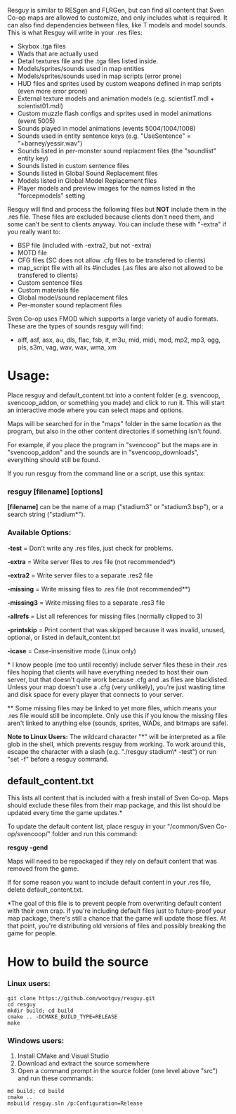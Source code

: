 Resguy is similar to RESgen and FLRGen, but can find all content that Sven Co-op maps are allowed to customize, and only includes what is required. It can also find dependencies between files, like T models and model sounds. This is what Resguy will write in your .res files:

- Skybox .tga files
- Wads that are actually used
- Detail textures file and the .tga files listed inside.
- Models/sprites/sounds used in map entities
- Models/sprites/sounds used in map scripts (error prone)
- HUD files and sprites used by custom weapons defined in map scripts (even more error prone)
- External texture models and animation models (e.g. scientistT.mdl + scientist01.mdl)
- Custom muzzle flash configs and sprites used in model animations (event 5005)
- Sounds played in model animations (events 5004/1004/1008)
- Sounds used in entity sentence keys (e.g. "UseSentence" = "+barney/yessir.wav")
- Sounds listed in per-monster sound replacment files (the "soundlist" entity key)
- Sounds listed in custom sentence files
- Sounds listed in Global Sound Replacement files
- Models listed in Global Model Replacement files
- Player models and preview images for the names listed in the "forcepmodels" setting

Resguy will find and process the following files but __NOT__ include them in the .res file. These files are excluded because clients don't need them, and some can't be sent to clients anyway. You can include these with "-extra" if you really want to:

- BSP file (included with -extra2, but not -extra)
- MOTD file
- CFG files (SC does not allow .cfg files to be transfered to clients)
- map_script file with all its #includes (.as files are also not allowed to be transfered to clients)
- Custom sentence files
- Custom materials file
- Global model/sound replacement files
- Per-monster sound replacment files

Sven Co-op uses FMOD which supports a large variety of audio formats. These are the types of sounds resguy will find:

- aiff, asf, asx, au, dls, flac, fsb, it, m3u, mid, midi, mod, mp2, mp3, ogg, pls, s3m, vag, wav, wax, wma, xm

# Usage:

Place resguy and default_content.txt into a content folder (e.g. svencoop, svencoop_addon, or something you made) and click to run it. This will start an interactive mode where you can select maps and options.

Maps will be searched for in the "maps" folder in the same location as the program, but also in the other content directories if something isn't found.

For example, if you place the program in "svencoop" but the maps are in "svencoop_addon" and the sounds are in "svencoop_downloads", everything should still be found.

If you run resguy from the command line or a script, use this syntax:

### resguy [filename] [options]

__[filename]__ can be the name of a map ("stadium3" or "stadium3.bsp"), or a search string ("stadium&ast;").

### Available Options:

**-test** = Don't write any .res files, just check for problems.

**-extra** = Write server files to .res file (not recommended&ast;)

**-extra2** = Write server files to a separate .res2 file

**-missing** = Write missing files to .res file (not recommended&ast;&ast;)

**-missing3** = Write missing files to a separate .res3 file

**-allrefs** = List all references for missing files (normally clipped to 3)

**-printskip** = Print content that was skipped because it was invalid, unused, optional, or listed in default_content.txt

**-icase** = Case-insensitive mode (Linux only)

&ast; I know people (me too until recently) include server files these in their .res files hoping that clients will have everything needed to host their own server, but that doesn't quite work because .cfg and .as files are blacklisted. Unless your map doesn't use a .cfg (very unlikely), you're just wasting time and disk space for every player that connects to your server.

&ast;&ast; Some missing files may be linked to yet more files, which means your .res file would still be incomplete. Only use this if you know the missing files aren't linked to anything else (sounds, sprites, WADs, and bitmaps are safe).

**Note to Linux Users:**
The wildcard character "&ast;" will be interpreted as a file glob in the shell, which prevents resguy from working. To work around this, escape the character with a slash (e.g. "./resguy stadium\\&ast; -test") or run "set -f" before a resguy command.

## default_content.txt

This lists all content that is included with a fresh install of Sven Co-op. Maps should exclude these files from their map package, and this list should be updated every time the game updates.*

To update the default content list, place resguy in your "/common/Sven Co-op/svencoop/" folder and run this command:

__resguy -gend__

Maps will need to be repackaged if they rely on default content that was removed from the game.

If for some reason you want to include default content in your .res file, delete default_content.txt.

&ast;The goal of this file is to prevent people from overwriting default content with their own crap. If you're including default files just to future-proof your map package, there's still a chance that the game will update those files. At that point, you're distributing old versions of files and possibly breaking the game for people.

# How to build the source

### Linux users:
```
git clone https://github.com/wootguy/resguy.git
cd resguy
mkdir build; cd build
cmake .. -DCMAKE_BUILD_TYPE=RELEASE
make
```

### Windows users:
1) Install CMake and Visual Studio
2) Download and extract the source somewhere
3) Open a command prompt in the source folder (one level above "src") and run these commands:
```
md build; cd build
cmake ..
msbuild resguy.sln /p:Configuration=Release
```
